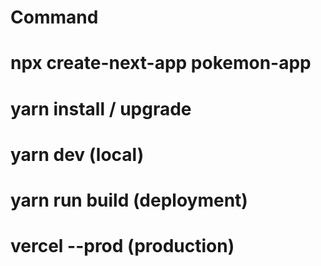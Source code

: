 <!--
This is Pokemon App.
This app is to load Pokemon images from Pokemon API.

o Used the basic nextjs app structure (npx create-next-app 'project name').
o Used YARN package.
o Used only one branch which is 'main' because I have only one contributor.

o Removed unnecessary files and move to <main> tag to 'layout.tsx'.
o The <main> tag wrappped around <div> tags and children component, so the header components should be fixed whatever children components comes up.
o Created 'pokemon-grid.tsx' to make a grid for the listing of the pokemons.
o 'pokemon-grid.tsx' contained <input> tag to type the text.
o Created 'pokemon-card.tsx' to show the pokemon names by card types.
o Created interface to transfer the data by props
o Added Pokemon API calls in '/api/pokemon-api.ts'
o Showed pokemon list in main page
o Added a filter feature to find the related pokemon when typing
o Added [pokemonName] folder to create the pokemon detail page to match up with the name that is clicked
o Created the pokemon detail page to show the image when clicking the pokemon name
o Added 'back' button to go back to home
o Added 'No Result' message when no pokemons found
o Deployed to Vercel (https://pokemon-app-tawny-zeta.vercel.app/)
-->

# Command
# npx create-next-app pokemon-app
# yarn install / upgrade
# yarn dev (local)
# yarn run build (deployment)
# vercel --prod (production)